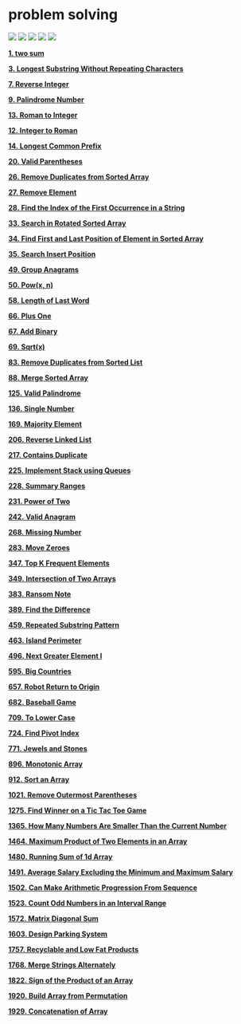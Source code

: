 # problem solving 
![](https://vbr.wocr.tk/badge?page_id=/java_leetcode_challenges&color=55acb7&logo=Github)
[![](https://img.shields.io/badge/License-MIT%202.0-blue.svg)](https://github.com/ahmedna126/java_leetcode_challenges/blob/master/LICENSE)
![](https://img.shields.io/github/stars/ahmedna126/java_leetcode_challenges.svg)
![](https://img.shields.io/github/issues-raw/ahmedna126/java_leetcode_challenges?label=Issues)
![](https://img.shields.io/github/forks/ahmedna126/java_leetcode_challenges.svg)




<!-- TODO: host this with VBR too -->
<!-- 

// go to https://dev.to/envoy_/150-badges-for-github-pnk#github-stats


![](https://vbr.wocr.tk/badge?page_id=/java_leetcode_challenges&color=55acb7&style=for-the-badge&logo=Github)
[![](https://goreportcard.com/badge/github.com/ahmedna126/java_leetcode_challenges)](https://goreportcard.com/report/github.com/ahmedna126/java_leetcode_challenges)
[![](https://img.shields.io/badge/License-MIT%202.0-blue.svg)](https://github.com/ahmedna126/java_leetcode_challenges/blob/master/LICENSE)
![](https://img.shields.io/github/issues-raw/ahmedna126/java_leetcode_challenges?label=Issues)
![](https://img.shields.io/github/issues-closed-raw/ahmedna126/java_leetcode_challenges?label=Closed+Issues)
![](https://img.shields.io/github/issues-pr-raw/ahmedna126/java_leetcode_challenges?label=Open+PRs)
![](https://img.shields.io/github/issues-pr-closed-raw/ahmedna126/java_leetcode_challenges?label=Closed+PRs) 
![](https://img.shields.io/github/downloads/ahmedna126/java_leetcode_challenges/total.svg)
![](https://img.shields.io/github/stars/ahmedna126/java_leetcode_challenges.svg)

-->




[**1. two sum**](Solutions/1%20two%20sum%20532091433e064c7c9b7bbaec7a97d93f.md)

[**3. Longest Substring Without Repeating Characters**](Solutions/3%20Longest%20Substring%20Without%20Repeating%20Characters%201d3a23c47eca4953982647488992a284.md)

[**7. Reverse Integer**](Solutions/7%20Reverse%20Integer%20657fce4bb912481991644c066974ef24.md)

[**9. Palindrome Number**](Solutions/9%20Palindrome%20Number%206f9d651b72ef4558a564a7dd80c396d0.md)

[**13. Roman to Integer**](Solutions/13%20Roman%20to%20Integer%201a15ded0a7a44c758556671b16c0b897.md)

[**12. Integer to Roman**](Solutions/12%20Integer%20to%20Roman%204eb642456f43406d954901d58cf68c05.md)

[**14. Longest Common Prefix**](Solutions/14%20Longest%20Common%20Prefix%2027cc704b880c45b39ca9bd3650395956.md)

[**20. Valid Parentheses**](Solutions/20%20Valid%20Parentheses%202a77b16b88924572a0af9a8cf99464e2.md)

[**26. Remove Duplicates from Sorted Array**](Solutions/26%20Remove%20Duplicates%20from%20Sorted%20Array%2081a858eea53a4d1cbd4279ff930d57e0.md)

[**27. Remove Element**](Solutions/27%20Remove%20Element%201c502226a1614830b330f912db240862.md)

[**28. Find the Index of the First Occurrence in a String**](Solutions/28%20Find%20the%20Index%20of%20the%20First%20Occurrence%20in%20a%20Str%204108b621c57f40938fe0ec5dc41ea656.md)

[**33. Search in Rotated Sorted Array**](Solutions/33%20Search%20in%20Rotated%20Sorted%20Array%20c70bc47dcb4043d1b7360eea7081c331.md)

[**34. Find First and Last Position of Element in Sorted Array**](Solutions/34%20Find%20First%20and%20Last%20Position%20of%20Element%20in%20Sort%203a33ae215c91407eb1d1c96b0f3b2f62.md)

[**35. Search Insert Position**](Solutions/35%20Search%20Insert%20Position%203e7c0816c86a4368898b4c289578aa50.md)

[**49. Group Anagrams**](Solutions/49%20Group%20Anagrams%200932187d2ed0467cbb469dea9ca6b7ef.md)

[**50. Pow(x, n)**](Solutions/50%20Pow(x,%20n)%20273807a6d31c4477a767f53c04d65d4d.md)

[**58. Length of Last Word**](Solutions/58%20Length%20of%20Last%20Word%20f39e44e925064781a0022fcdf8818ed1.md)

[**66. Plus One**](Solutions/66%20Plus%20One%20b186fd3c350c4b4cb5b0fe0a9967f95a.md)

[**67. Add Binary**](Solutions/67%20Add%20Binary%2082e532c8c101469eb790bb517448c9f7.md)

[**69. Sqrt(x)**](Solutions/69%20Sqrt(x)%2004fa56dd0fab42cb81284ae760067ca1.md)

[**83. Remove Duplicates from Sorted List**](Solutions/83%20Remove%20Duplicates%20from%20Sorted%20List%20c2e8950e9a0949deab0e79e113864285.md)

[**88. Merge Sorted Array**](Solutions/88%20Merge%20Sorted%20Array%202dfa0759a4d6401db24961e8970f63e1.md)

[**125. Valid Palindrome**](Solutions/125%20Valid%20Palindrome%20a2f11f3da5ce483cbb155b52ffe5ea1d.md)

[**136. Single Number**](Solutions/136%20Single%20Number%20f5e41a762f3f4aad86d3a6bda59defdc.md)

[**169. Majority Element**](Solutions/169%20Majority%20Element%20ee712db24f8b419087e7c34d539962d6.md)

[**206. Reverse Linked List**](Solutions/206%20Reverse%20Linked%20List%20181d5a1a12c0452594256fbd276cbb10.md)

[**217. Contains Duplicate**](Solutions/217%20Contains%20Duplicate%208b55c0fb490a458fbecfbaf258ce6630.md)

[**225. Implement Stack using Queues**](Solutions/225%20Implement%20Stack%20using%20Queues%209228427e285b482e9cc3903d658b1704.md)

[**228. Summary Ranges**](Solutions/228%20Summary%20Ranges%20c68e55b9e43744e3aba59d361b093367.md)

[**231. Power of Two**](Solutions/231%20Power%20of%20Two%204bc525ee8f974975b31d1e5bb351e573.md)

[**242. Valid Anagram**](Solutions/242%20Valid%20Anagram%20719bf6adf60e47deb01ea459a0d257fd.md)

[**268. Missing Number**](Solutions/268%20Missing%20Number%20170d4aab9796423bb80e6889ee838d1d.md)

[**283. Move Zeroes**](Solutions/283%20Move%20Zeroes%20b631a81643684514a19bb9c4338e50f4.md)

[**347. Top K Frequent Elements**](Solutions/347%20Top%20K%20Frequent%20Elements%20bd68bce2f92d4360aa5a26ec846591b7.md)

[**349. Intersection of Two Arrays**](Solutions/349%20Intersection%20of%20Two%20Arrays%205c2a47dd55e945acab1d28bc7fd8b716.md)

[**383. Ransom Note**](Solutions/383%20Ransom%20Note%2003690c1c16c347efaed9abb77d518586.md)

[**389. Find the Difference**](Solutions/389%20Find%20the%20Difference%2019162f02036f4e7dbcd1b714f3a97112.md)

[**459. Repeated Substring Pattern**](Solutions/459%20Repeated%20Substring%20Pattern%2020b295663d4549d29f2e2d3c3ce34d66.md)

[**463. Island Perimeter**](Solutions/463%20Island%20Perimeter%202b3f807c313f4386a495b5361ccc13ab.md)

[**496. Next Greater Element I**](Solutions/496%20Next%20Greater%20Element%20I%20cde72f68940548f486ee5c69f41d5f66.md)

[**595. Big Countries**](Solutions/595%20Big%20Countries.md)

[**657. Robot Return to Origin**](Solutions/657%20Robot%20Return%20to%20Origin%205975dcf388cf4ca1834b1816969d839c.md)

[**682. Baseball Game**](Solutions/682%20Baseball%20Game%2060b04526e42d4fd18fd5fdb2c8b7ba30.md)

[**709. To Lower Case**](Solutions/709%20To%20Lower%20Case%2033d64220bf814f2a995c07c891ae5d7f.md)

[**724. Find Pivot Index**](Solutions/724%20Find%20Pivot%20Index%20d42d1d27705c4928850de63b41f0d3e8.md)

[**771. Jewels and Stones**](Solutions/771%20Jewels%20and%20Stones%2008310d033e0049f0aa6788697c8a7dac.md)

[**896. Monotonic Array**](Solutions/896%20Monotonic%20Array%2084bea14fec2c49f3a63454bdd1fce801.md)

[**912. Sort an Array**](Solutions/912%20Sort%20an%20Array%20ec23da2b18b84519a6a3690b6669966b.md)

[**1021. Remove Outermost Parentheses**](Solutions/1021%20Remove%20Outermost%20Parentheses%207d070d4b213c49678d18bac7d53fa719.md)

[**1275. Find Winner on a Tic Tac Toe Game**](Solutions/1275%20Find%20Winner%20on%20a%20Tic%20Tac%20Toe%20Game%203c10870953ab4a48b23c3b0196fa668b.md)

[**1365. How Many Numbers Are Smaller Than the Current Number**](Solutions/1365%20How%20Many%20Numbers%20Are%20Smaller%20Than%20the%20Current%20600001eacbec49389652663573da866a.md)

[**1464. Maximum Product of Two Elements in an Array**](Solutions/1464%20Maximum%20Product%20of%20Two%20Elements%20in%20an%20Array%20b164c1c43c5541eda626d86ec03234f7.md)

[**1480. Running Sum of 1d Array**](Solutions/1480%20Running%20Sum%20of%201d%20Array%20e5f0539adb534d1b8fcc76e507b38b00.md)

[**1491. Average Salary Excluding the Minimum and Maximum Salary**](Solutions/1491%20Average%20Salary%20Excluding%20the%20Minimum%20and%20Maxi%2062c9fa58b6694466b553186adcf68859.md)

[**1502. Can Make Arithmetic Progression From Sequence**](Solutions/1502%20Can%20Make%20Arithmetic%20Progression%20From%20Sequence%20514c47a9b05845e0853456a01d79e357.md)

[**1523. Count Odd Numbers in an Interval Range**](Solutions/1523%20Count%20Odd%20Numbers%20in%20an%20Interval%20Range%20b06882dd230347c4a1f64668ba1a0dc4.md)

[**1572. Matrix Diagonal Sum**](Solutions/1572%20Matrix%20Diagonal%20Sum%20432349ca64bc48b2bec83abe49382fbb.md)

[**1603. Design Parking System**](Solutions/1603%20Design%20Parking%20System%202321960382954dd7aa950e11f2ad1f8d.md)

[**1757. Recyclable and Low Fat Products**](Solutions/1757%C2%A0Recyclable%20and%20Low%20Fat%20Products.md)

[**1768. Merge Strings Alternately**](Solutions/1768%20Merge%20Strings%20Alternately%20c3cfc5aad5474232bca7162d1ffc53f0.md)

[**1822. Sign of the Product of an Array**](Solutions/1822%20Sign%20of%20the%20Product%20of%20an%20Array%206b7de1c39ed647528409b30bc8ae742a.md)

[**1920. Build Array from Permutation**](Solutions/1920%20Build%20Array%20from%20Permutation%2085db8c9f63fc428489ac39da3ad34fd6.md)

[**1929. Concatenation of Array**](Solutions/1929%20Concatenation%20of%20Array%20f13fffc58e204ae6be988bd776e3f601.md)
